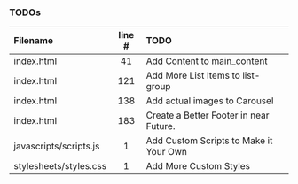 ### TODOs
| Filename | line # | TODO
|:------|:------:|:------
| index.html | 41 | Add Content to main_content
| index.html | 121 | Add More List Items to list-group
| index.html | 138 | Add actual images to Carousel
| index.html | 183 | Create a Better Footer in near Future.
| javascripts/scripts.js | 1 | Add Custom Scripts to Make it Your Own
| stylesheets/styles.css | 1 | Add More Custom Styles